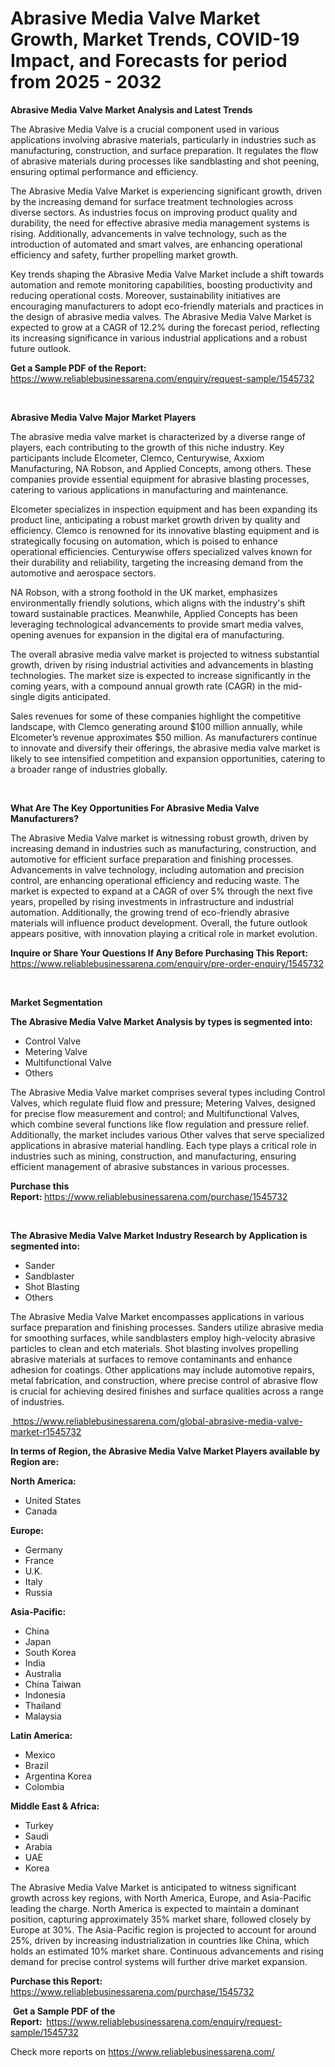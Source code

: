 <p><h1>Abrasive Media Valve Market Growth, Market Trends, COVID-19 Impact, and Forecasts for period from 2025 - 2032</h1></p><p><strong>Abrasive Media Valve Market Analysis and Latest Trends</strong></p>
<p><p>The Abrasive Media Valve is a crucial component used in various applications involving abrasive materials, particularly in industries such as manufacturing, construction, and surface preparation. It regulates the flow of abrasive materials during processes like sandblasting and shot peening, ensuring optimal performance and efficiency. </p><p>The Abrasive Media Valve Market is experiencing significant growth, driven by the increasing demand for surface treatment technologies across diverse sectors. As industries focus on improving product quality and durability, the need for effective abrasive media management systems is rising. Additionally, advancements in valve technology, such as the introduction of automated and smart valves, are enhancing operational efficiency and safety, further propelling market growth.</p><p>Key trends shaping the Abrasive Media Valve Market include a shift towards automation and remote monitoring capabilities, boosting productivity and reducing operational costs. Moreover, sustainability initiatives are encouraging manufacturers to adopt eco-friendly materials and practices in the design of abrasive media valves. The Abrasive Media Valve Market is expected to grow at a CAGR of 12.2% during the forecast period, reflecting its increasing significance in various industrial applications and a robust future outlook.</p></p>
<p><strong>Get a Sample PDF of the Report:&nbsp;</strong> <a href="https://www.reliablebusinessarena.com/enquiry/request-sample/1545732?utm_campaign=3526&utm_medium=2&utm_source=Github&utm_content=ia&utm_term=11042025&utm_id=abrasive-media-valve">https://www.reliablebusinessarena.com/enquiry/request-sample/1545732</a></p>
<p>&nbsp;</p>
<p><strong>Abrasive Media Valve Major Market Players</strong></p>
<p><p>The abrasive media valve market is characterized by a diverse range of players, each contributing to the growth of this niche industry. Key participants include Elcometer, Clemco, Centurywise, Axxiom Manufacturing, NA Robson, and Applied Concepts, among others. These companies provide essential equipment for abrasive blasting processes, catering to various applications in manufacturing and maintenance. </p><p>Elcometer specializes in inspection equipment and has been expanding its product line, anticipating a robust market growth driven by quality and efficiency. Clemco is renowned for its innovative blasting equipment and is strategically focusing on automation, which is poised to enhance operational efficiencies. Centurywise offers specialized valves known for their durability and reliability, targeting the increasing demand from the automotive and aerospace sectors. </p><p>NA Robson, with a strong foothold in the UK market, emphasizes environmentally friendly solutions, which aligns with the industry's shift toward sustainable practices. Meanwhile, Applied Concepts has been leveraging technological advancements to provide smart media valves, opening avenues for expansion in the digital era of manufacturing.</p><p>The overall abrasive media valve market is projected to witness substantial growth, driven by rising industrial activities and advancements in blasting technologies. The market size is expected to increase significantly in the coming years, with a compound annual growth rate (CAGR) in the mid-single digits anticipated.</p><p>Sales revenues for some of these companies highlight the competitive landscape, with Clemco generating around $100 million annually, while Elcometer’s revenue approximates $50 million. As manufacturers continue to innovate and diversify their offerings, the abrasive media valve market is likely to see intensified competition and expansion opportunities, catering to a broader range of industries globally.</p></p>
<p>&nbsp;</p>
<p><strong>What Are The Key Opportunities For Abrasive Media Valve Manufacturers?</strong></p>
<p><p>The Abrasive Media Valve market is witnessing robust growth, driven by increasing demand in industries such as manufacturing, construction, and automotive for efficient surface preparation and finishing processes. Advancements in valve technology, including automation and precision control, are enhancing operational efficiency and reducing waste. The market is expected to expand at a CAGR of over 5% through the next five years, propelled by rising investments in infrastructure and industrial automation. Additionally, the growing trend of eco-friendly abrasive materials will influence product development. Overall, the future outlook appears positive, with innovation playing a critical role in market evolution.</p></p>
<p><strong>Inquire or Share Your Questions If Any Before Purchasing This Report:</strong> <a href="https://www.reliablebusinessarena.com/enquiry/pre-order-enquiry/1545732?utm_campaign=3526&utm_medium=2&utm_source=Github&utm_content=ia&utm_term=11042025&utm_id=abrasive-media-valve">https://www.reliablebusinessarena.com/enquiry/pre-order-enquiry/1545732</a></p>
<p>&nbsp;</p>
<p><strong>Market Segmentation</strong></p>
<p><strong>The Abrasive Media Valve Market Analysis by types is segmented into:</strong></p>
<p><ul><li>Control Valve</li><li>Metering Valve</li><li>Multifunctional Valve</li><li>Others</li></ul></p>
<p><p>The Abrasive Media Valve market comprises several types including Control Valves, which regulate fluid flow and pressure; Metering Valves, designed for precise flow measurement and control; and Multifunctional Valves, which combine several functions like flow regulation and pressure relief. Additionally, the market includes various Other valves that serve specialized applications in abrasive material handling. Each type plays a critical role in industries such as mining, construction, and manufacturing, ensuring efficient management of abrasive substances in various processes.</p></p>
<p><strong>Purchase this Report:&nbsp;</strong><a href="https://www.reliablebusinessarena.com/purchase/1545732?utm_campaign=3526&utm_medium=2&utm_source=Github&utm_content=ia&utm_term=11042025&utm_id=abrasive-media-valve">https://www.reliablebusinessarena.com/purchase/1545732</a></p>
<p>&nbsp;</p>
<p><strong>The Abrasive Media Valve Market Industry Research by Application is segmented into:</strong></p>
<p><ul><li>Sander</li><li>Sandblaster</li><li>Shot Blasting</li><li>Others</li></ul></p>
<p><p>The Abrasive Media Valve Market encompasses applications in various surface preparation and finishing processes. Sanders utilize abrasive media for smoothing surfaces, while sandblasters employ high-velocity abrasive particles to clean and etch materials. Shot blasting involves propelling abrasive materials at surfaces to remove contaminants and enhance adhesion for coatings. Other applications may include automotive repairs, metal fabrication, and construction, where precise control of abrasive flow is crucial for achieving desired finishes and surface qualities across a range of industries.</p></p>
<p><a href="https://www.reliablebusinessarena.com/global-abrasive-media-valve-market-r1545732?utm_campaign=3526&utm_medium=2&utm_source=Github&utm_content=ia&utm_term=11042025&utm_id=abrasive-media-valve">&nbsp;https://www.reliablebusinessarena.com/global-abrasive-media-valve-market-r1545732</a></p>
<p><strong>In terms of Region, the Abrasive Media Valve Market Players available by Region are:</strong></p>
<p>
    <p> <strong> North America: </strong>
        <ul>
            <li>United States</li>
            <li>Canada</li>
        </ul>
        </p> 
    <p> <strong> Europe: </strong>
        <ul>
            <li>Germany</li>
            <li>France</li>
            <li>U.K.</li>
            <li>Italy</li>
            <li>Russia</li>
        </ul>
        </p> 
    <p> <strong> Asia-Pacific: </strong>
        <ul>
            <li>China</li>
            <li>Japan</li>
            <li>South Korea</li>
            <li>India</li>
            <li>Australia</li>
            <li>China Taiwan</li>
            <li>Indonesia</li>
            <li>Thailand</li>
            <li>Malaysia</li>
        </ul>
        </p> 
    <p> <strong> Latin America: </strong>
        <ul>
            <li>Mexico</li>
            <li>Brazil</li>
            <li>Argentina Korea</li>
            <li>Colombia</li>
        </ul>
        </p> 
    <p> <strong> Middle East & Africa: </strong>
        <ul>
            <li>Turkey</li>
            <li>Saudi</li>
            <li>Arabia</li>
            <li>UAE</li>
            <li>Korea</li>
        </ul>
    </p>
    </p>
<p><p>The Abrasive Media Valve Market is anticipated to witness significant growth across key regions, with North America, Europe, and Asia-Pacific leading the charge. North America is expected to maintain a dominant position, capturing approximately 35% market share, followed closely by Europe at 30%. The Asia-Pacific region is projected to account for around 25%, driven by increasing industrialization in countries like China, which holds an estimated 10% market share. Continuous advancements and rising demand for precise control systems will further drive market expansion.</p></p>
<p><strong>Purchase this Report: </strong><a href="https://www.reliablebusinessarena.com/purchase/1545732?utm_campaign=3526&utm_medium=2&utm_source=Github&utm_content=ia&utm_term=11042025&utm_id=abrasive-media-valve">https://www.reliablebusinessarena.com/purchase/1545732</a></p>
<p>&nbsp;<strong>Get a Sample PDF of the Report:&nbsp;&nbsp;</strong><a href="https://www.reliablebusinessarena.com/enquiry/request-sample/1545732?utm_campaign=3526&utm_medium=2&utm_source=Github&utm_content=ia&utm_term=11042025&utm_id=abrasive-media-valve">https://www.reliablebusinessarena.com/enquiry/request-sample/1545732</a></p>
<p><strong></strong></p>
<p>Check more reports on <a href="https://www.reliablebusinessarena.com/?utm_campaign=3526&utm_medium=2&utm_source=Github&utm_content=ia&utm_term=11042025&utm_id=abrasive-media-valve">https://www.reliablebusinessarena.com/</a></p>